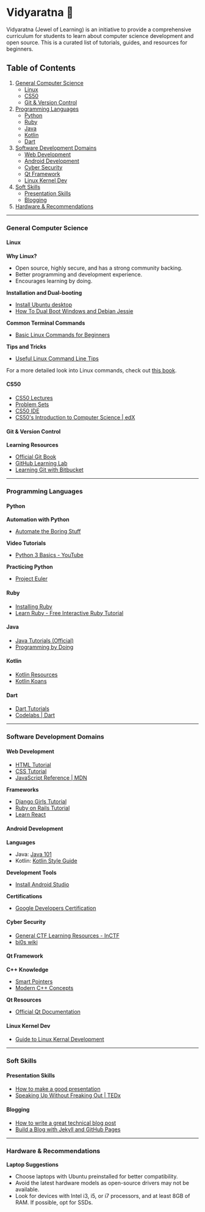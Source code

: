 # Vidyaratna :gem:

Vidyaratna (Jewel of Learning) is an initiative to provide a comprehensive curriculum for students to learn about computer science development and open source. This is a curated list of tutorials, guides, and resources for beginners.

## Table of Contents

1. [General Computer Science](#general-computer-science)
   - [Linux](#linux)
   - [CS50](#cs50)
   - [Git & Version Control](#git--version-control)
2. [Programming Languages](#programming-languages)
   - [Python](#python)
   - [Ruby](#ruby)
   - [Java](#java)
   - [Kotlin](#kotlin)
   - [Dart](#dart)
3. [Software Development Domains](#software-development-domains)
   - [Web Development](#web-development)
   - [Android Development](#android-development)
   - [Cyber Security](#cyber-security)
   - [Qt Framework](#qt-framework)
   - [Linux Kernel Dev](#linux-kernel-dev)
4. [Soft Skills](#soft-skills)
   - [Presentation Skills](#presentation-skills)
   - [Blogging](#blogging)
5. [Hardware & Recommendations](#hardware--recommendations)

---

### General Computer Science

#### Linux

**Why Linux?**
- Open source, highly secure, and has a strong community backing.
- Better programming and development experience.
- Encourages learning by doing.

**Installation and Dual-booting**
- [Install Ubuntu desktop](https://tutorials.ubuntu.com/tutorial/tutorial-install-ubuntu-desktop#0)
- [How To Dual Boot Windows and Debian Jessie](https://www.lifewire.com/dual-boot-windows-8-1-debian-jessie-2202088)

**Common Terminal Commands**
- [Basic Linux Commands for Beginners](https://maker.pro/linux/tutorial/basic-linux-commands-for-beginners)

**Tips and Tricks**
- [Useful Linux Command Line Tips](https://itsfoss.com/linux-command-tricks/)

For a more detailed look into Linux commands, check out [this book](https://liquidtelecom.dl.sourceforge.net/project/linuxcommand/TLCL/19.01/TLCL-19.01.pdf).

#### CS50

- [CS50 Lectures](http://cs50.tv/2017/fall/#about,lectures)
- [Problem Sets](http://cs50.tv/2017/fall/#about,psets)
- [CS50 IDE](https://ide.cs50.io/)
- [CS50's Introduction to Computer Science | edX](https://www.edx.org/course/cs50s-introduction-to-computer-science)

#### Git & Version Control

**Learning Resources**
- [Official Git Book](https://git-scm.com/book/en/v2)
- [GitHub Learning Lab](https://github.com/apps/github-learning-lab)
- [Learning Git with Bitbucket](https://www.atlassian.com/git/tutorials/learn-git-with-bitbucket-cloud)

---

### Programming Languages

#### Python

**Automation with Python**
- [Automate the Boring Stuff](https://automatetheboringstuff.com/)

**Video Tutorials**
- [Python 3 Basics - YouTube](https://www.youtube.com/playlist?list=PLQVvvaa0QuDe8XSftW-RAxdo6OmaeL85M)

**Practicing Python**
- [Project Euler](https://projecteuler.net/)

#### Ruby

- [Installing Ruby](https://www.ruby-lang.org/en/documentation/installation/)
- [Learn Ruby - Free Interactive Ruby Tutorial](https://www.learnrubyonline.org/en/)

#### Java

- [Java Tutorials (Official)](https://docs.oracle.com/javase/tutorial/)
- [Programming by Doing](http://programmingbydoing.com/)

#### Kotlin

- [Kotlin Resources](https://developer.android.com/kotlin/getting-started-resources)
- [Kotlin Koans](https://play.kotlinlang.org/koans/overview)

#### Dart

- [Dart Tutorials](https://dart.dev/tutorials)
- [Codelabs | Dart](https://docs.flutter.dev/codelabs)

---

### Software Development Domains

#### Web Development

- [HTML Tutorial](https://www.w3schools.com/html/default.asp)
- [CSS Tutorial](https://www.w3schools.com/css/default.asp)
- [JavaScript Reference | MDN](https://developer.mozilla.org/en-US/docs/Web/JavaScript/Reference)

**Frameworks**
- [Django Girls Tutorial](https://tutorial.djangogirls.org/en/)
- [Ruby on Rails Tutorial](https://www.railstutorial.org/book)
- [Learn React](https://www.kirupa.com/react/)

#### Android Development

**Languages**
- Java: [Java 101](https://www.infoworld.com/blogs/java-101/)
- Kotlin: [Kotlin Style Guide](https://developer.android.com/kotlin/style-guide)

**Development Tools**
- [Install Android Studio](https://developer.android.com/studio/install)

**Certifications**
- [Google Developers Certification](https://developers.google.com/training/certification/associate-android-developer/)

#### Cyber Security

- [General CTF Learning Resources - InCTF](https://medium.com/technology-hits/capture-the-flag-ctf-resources-for-beginners-9394ee2ea07a)
- [bi0s wiki](https://wiki.bi0s.in)

#### Qt Framework

**C++ Knowledge**
- [Smart Pointers](https://en.cppreference.com/book/intro/smart_pointers)
- [Modern C++ Concepts](https://www.geeksforgeeks.org/the-c-standard-template-library-stl/)

**Qt Resources**
- [Official Qt Documentation](https://doc.qt.io/)

#### Linux Kernel Dev

- [Guide to Linux Kernal Development](/docs/domains/linux_kernel_dev/linux_kernel_dev.md)

---

### Soft Skills

#### Presentation Skills

- [How to make a good presentation](https://hbr.org/2013/06/how-to-give-a-killer-presentation)
- [Speaking Up Without Freaking Out | TEDx](https://youtu.be/XIXvKKEQQJo)

#### Blogging

- [How to write a great technical blog post](https://www.freecodecamp.org/news/how-to-write-a-great-technical-blog-post-414c414b67f6/)
- [Build a Blog with Jekyll and GitHub Pages](https://www.smashingmagazine.com/2014/08/build-blog-jekyll-github-pages/)

---

### Hardware & Recommendations

**Laptop Suggestions**
- Choose laptops with Ubuntu preinstalled for better compatibility. 
- Avoid the latest hardware models as open-source drivers may not be available.
- Look for devices with Intel i3, i5, or i7 processors, and at least 8GB of RAM. If possible, opt for SSDs.
